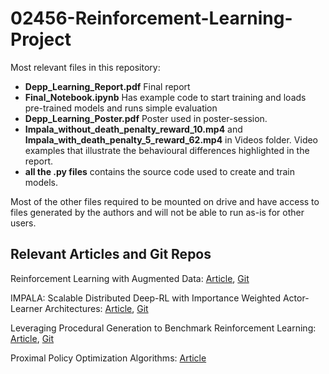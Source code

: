 # 02456-Reinforcement-Learning-Project

Most relevant files in this repository:
* **Depp_Learning_Report.pdf** Final report
* **Final_Notebook.ipynb** Has example code to start training and loads pre-trained models and runs simple evaluation
* **Depp_Learning_Poster.pdf** Poster used in poster-session.
* **Impala_without_death_penalty_reward_10.mp4** and **Impala_with_death_penalty_5_reward_62.mp4** in Videos folder. Video examples that illustrate the behavioural differences highlighted in the report. 
* **all the .py files** contains the source code used to create and train models.

Most of the other files required to be mounted on drive and have access to files generated by the authors and will not be able to run as-is for other users.


## Relevant Articles and Git Repos
Reinforcement Learning with Augmented Data:
[Article](https://arxiv.org/abs/2004.14990), [Git](https://github.com/MishaLaskin/rad)

IMPALA: Scalable Distributed Deep-RL with Importance Weighted Actor-Learner Architectures:
[Article](https://arxiv.org/pdf/1802.01561.pdf), [Git](https://github.com/deepmind/scalable_agent)

Leveraging Procedural Generation to Benchmark Reinforcement Learning:
[Article](https://arxiv.org/pdf/1912.01588.pdf), [Git](https://github.com/openai/procgen)

Proximal Policy Optimization Algorithms:
[Article](https://arxiv.org/pdf/1707.06347.pdf)

